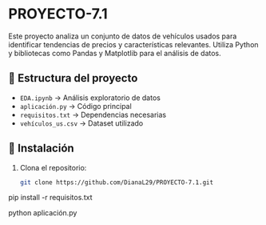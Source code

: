 # PROYECTO-7.1

Este proyecto analiza un conjunto de datos de vehículos usados para identificar tendencias de precios y características relevantes. Utiliza Python y bibliotecas como Pandas y Matplotlib para el análisis de datos.

## 📂 Estructura del proyecto  
- `EDA.ipynb` → Análisis exploratorio de datos  
- `aplicación.py` → Código principal  
- `requisitos.txt` → Dependencias necesarias  
- `vehículos_us.csv` → Dataset utilizado  

## 🚀 Instalación  
1. Clona el repositorio:  
   ```bash
   git clone https://github.com/DianaL29/PROYECTO-7.1.git

pip install -r requisitos.txt

python aplicación.py

